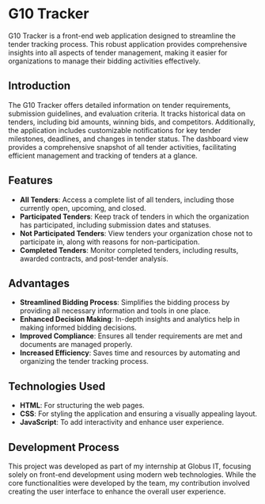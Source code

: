 # G10 Tracker

G10 Tracker is a front-end web application designed to streamline the tender tracking process. This robust application provides comprehensive insights into all aspects of tender management, making it easier for organizations to manage their bidding activities effectively.

## Introduction

The G10 Tracker offers detailed information on tender requirements, submission guidelines, and evaluation criteria. It tracks historical data on tenders, including bid amounts, winning bids, and competitors. Additionally, the application includes customizable notifications for key tender milestones, deadlines, and changes in tender status. The dashboard view provides a comprehensive snapshot of all tender activities, facilitating efficient management and tracking of tenders at a glance.

## Features

- **All Tenders**: Access a complete list of all tenders, including those currently open, upcoming, and closed.
- **Participated Tenders**: Keep track of tenders in which the organization has participated, including submission dates and statuses.
- **Not Participated Tenders**: View tenders your organization chose not to participate in, along with reasons for non-participation.
- **Completed Tenders**: Monitor completed tenders, including results, awarded contracts, and post-tender analysis.

## Advantages

- **Streamlined Bidding Process**: Simplifies the bidding process by providing all necessary information and tools in one place.
- **Enhanced Decision Making**: In-depth insights and analytics help in making informed bidding decisions.
- **Improved Compliance**: Ensures all tender requirements are met and documents are managed properly.
- **Increased Efficiency**: Saves time and resources by automating and organizing the tender tracking process.

## Technologies Used

- **HTML**: For structuring the web pages.
- **CSS**: For styling the application and ensuring a visually appealing layout.
- **JavaScript**: To add interactivity and enhance user experience.

## Development Process

This project was developed as part of my internship at Globus IT, focusing solely on front-end development using modern web technologies. While the core functionalities were developed by the team, my contribution involved creating the user interface to enhance the overall user experience.


